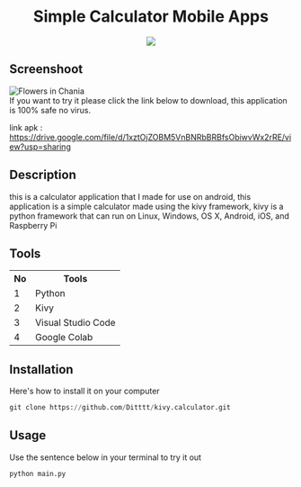 <h1 style='text-align:center;'>Simple Calculator Mobile Apps</h1>

<p style='text-align:center;'>
    <a href="https://github.com/psf/black"><img src="https://img.shields.io/badge/code%20style-black-000000.svg" /></a>
</p>

<h2> Screenshoot </h2>
<img src="https://media.discordapp.net/attachments/888079059010093146/908625272427905034/Screenshot_20211112-145215.png?width=237&height=473" alt="Flowers in Chania">
<br>
If you want to try it please click the link below to download, this application is 100% safe no virus.

link apk : https://drive.google.com/file/d/1xztOjZOBM5VnBNRbBRBfsObiwvWx2rRE/view?usp=sharing

## Description
this is a calculator application that I made for use on android, this application is a simple calculator made using the kivy framework, kivy is a python framework that can run on Linux, Windows, OS X, Android, iOS, and Raspberry Pi

<h2> Tools </h2>
<table>
    <tr>
        <th>No</th>
        <th>Tools</th>
    </tr>
    <tr>
        <td>1</td>
        <td>Python</td>
    </tr>
    <tr>
        <td>2</td>
        <td>Kivy</td>
    </tr>
    <tr>
        <td>3</td>
        <td>Visual Studio Code</td>
    </tr>
    <tr>
        <td>4</td>
        <td>Google Colab</td>
    </tr>
</table>

## Installation
Here's how to install it on your computer
````python
git clone https://github.com/Ditttt/kivy.calculator.git
````

## Usage
Use the sentence below in your terminal to try it out
````python
python main.py
````
